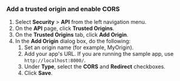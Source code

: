 ###  Add a trusted origin and enable CORS

1. Select **Security** > **API** from the left navigation menu.
1. On the **API** page, click **Trusted Origins**.
1. On the **Trusted Origins** tab, click **Add Origin**.
1. In the **Add Origin** dialog box, do the following:
      1. Set an origin name (for example, MyOrigin).
      1. Add your app's URL. If you are running the sample app, use `http://localhost:8000/`.
      1. Under **Type**, select the **CORS** and **Redirect** checkboxes.
      1. Click **Save**.

